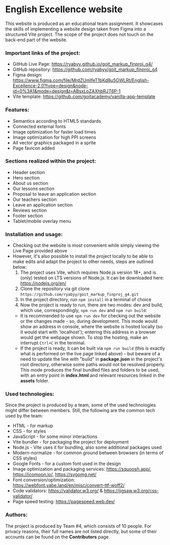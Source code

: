 # English Excellence website

This website is produced as an educational team assignment. It showcases the skills of implementing a website design taken from Figma into a structured Vite project. The scope of the project does not touch on the back-end part of the website.


### Important links of the project:
- GitHub Live Page: https://ryabyy.github.io/goit_markup_finproj_g4/
- GitHub repository: https://github.com/ryabyy/goit_markup_finproj_g4
- Figma design: https://www.figma.com/file/MrdZUmIfeT1bKd8u5GWLRt/English-Excellence-2.0?type=design&node-id=0%3A1&mode=design&t=ABsxLoZAXhbRJT6P-1
- Vite template: https://github.com/goitacademy/vanilla-app-template

### Features:
- Semantics according to HTML5 standards
- Connected external fonts
- Image optimization for faster load times
- Image optimization for high PPI screens
- All vector graphics packaged in a sprite
- Page favicon added

### Sections realized within the project:
- Header section
- Hero section
- About us section
- Our lessons section
- Proposal to leave an application section
- Our teachers section
- Leave an application section
- Reviews section
- Footer section
- Tablet/mobile overlay menu

### Installation and usage:
- Checking out the website is most convenient while simply viewing the Live Page provided above
- However, it's also possible to install the project locally to be able to make edits and adapt the project to other needs, steps are outlined below:
  1. The project uses Vite, which requires Node.js version 18+, and is (only) tested on LTS versions of Node.js. It can be downloaded here: https://nodejs.org/en/
  2. Clone the repository via git clone `https://github.com/ryabyy/goit_markup_finproj_g4.git`
  3. In the project directory, run `npm install` in a terminal of choice
  4. Now the project is ready to run, there are two modes: dev and build, which use, correspondingly, `npm run dev` and `npm run build`:
    * It is recommended to use `npm run dev` for checking out the website or the changes made - so, during development. This mode would show an address in console, where the website is hosted locally (so it would start with 'localhost'); entering this address in a browser would get the webpage shown. To stop the hosting, make an interrupt `Ctrl+C` in the terminal.
    * If the project is ready, it can be built via `npm run build` (this is exactly what is performed on the live page linked above) - but beware of a need to update the line with "build" in **package.json** in the project's root directory, otherwise some paths would not be resolved properly. This mode produces the final bundled files and folders to be used, with an entry point in **index.html** and relevant resources linked in the **assets** folder.

### Used technologies:
Since the project is produced by a team, some of the used technologies might differ between members. Still, the following are the common tech used by the team:
- HTML - for markup
- CSS - for styles
- JavaScript - for some minor interactions
- Vite bundler - for packaging the project for deployment
- Node.js - Vite uses it for bundling, also some additional packages used
- Modern-normalize - for common ground between browsers (in terms of CSS styles)
- Google Fonts - for a custom font used in the design
- Image optimization and packaging services: https://squoosh.app/, https://icomoon.io/, https://svgomg.net/
- Font conversion/optimization: https://webfont.yabe.land/en/misc/convert-ttf-woff2/
- Code validators: https://validator.w3.org/ & https://jigsaw.w3.org/css-validator/
- Page speed testing: https://pagespeed.web.dev/

### Authors:
The project is produced by Team #4, which consists of 10 people. For privacy reasons, their full names are not listed directly, but some of their accounts can be found on the **Contributors** page.
